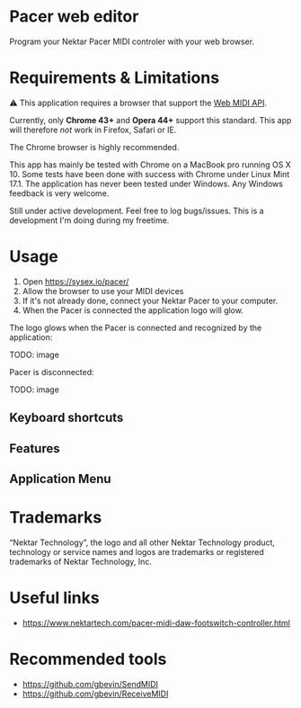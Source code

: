 # Pacer web editor

Program your Nektar Pacer MIDI controler with your web browser. 


# Requirements &amp; Limitations

:warning: This application requires a browser that support the [Web MIDI API](http://webaudio.github.io/web-midi-api/).

Currently, only **Chrome 43+** and **Opera 44+** support this standard. This app will therefore _not_ work in Firefox, Safari or IE. 

The Chrome browser is highly recommended. 

This app has mainly be tested with Chrome on a MacBook pro running OS X 10. Some tests have been done with success with Chrome under Linux Mint 17.1. 
The application has never been tested under Windows. Any Windows feedback is very welcome.

Still under active development. Feel free to log bugs/issues. This is a development I'm doing during my freetime. 


# Usage

1. Open https://sysex.io/pacer/
2. Allow the browser to use your MIDI devices
3. If it's not already done, connect your Nektar Pacer to your computer.
4. When the Pacer is connected the application logo will glow.

The logo glows when the Pacer is connected and recognized by the application:

TODO: image

Pacer is disconnected:

TODO: image

## Keyboard shortcuts



## Features



## Application Menu




# Trademarks

“Nektar Technology”, the logo and all other Nektar Technology product, technology or service names and logos are trademarks or registered trademarks of Nektar Technology, Inc.



# Useful links

- https://www.nektartech.com/pacer-midi-daw-footswitch-controller.html



# Recommended tools

- https://github.com/gbevin/SendMIDI
- https://github.com/gbevin/ReceiveMIDI

